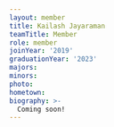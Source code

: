 ```yaml
---
layout: member
title: Kailash Jayaraman
teamTitle: Member
role: member
joinYear: '2019'
graduationYear: '2023'
majors: 
minors: 
photo: 
hometown: 
biography: >-
  Coming soon!
---
```

